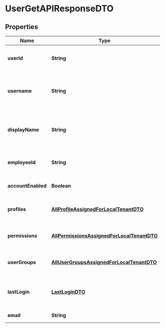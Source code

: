 

# UserGetAPIResponseDTO


## Properties

| Name | Type | Description | Notes |
|------------ | ------------- | ------------- | -------------|
|**userId** | **String** | The unique identifier associated with the user. |  [optional] |
|**username** | **String** | The user&#39;s username. This is typically the user&#39;s email, such as john@jupiter.com. |  [optional] |
|**displayName** | **String** | An identifiable name to display within Visier. For example, \&quot;John Smith\&quot;. |  [optional] |
|**employeeId** | **String** | If applicable, and if available, the user employee ID in the data. |  [optional] |
|**accountEnabled** | **Boolean** | If false, the user account is disabled. |  [optional] |
|**profiles** | [**AllProfileAssignedForLocalTenantDTO**](AllProfileAssignedForLocalTenantDTO.md) | A list of objects representing the list of available profiles. |  [optional] |
|**permissions** | [**AllPermissionsAssignedForLocalTenantDTO**](AllPermissionsAssignedForLocalTenantDTO.md) | A list of objects representing the user&#39;s permissions. |  [optional] |
|**userGroups** | [**AllUserGroupsAssignedForLocalTenantDTO**](AllUserGroupsAssignedForLocalTenantDTO.md) | A list of objects representing the available user groups. |  [optional] |
|**lastLogin** | [**LastLoginDTO**](LastLoginDTO.md) | An object that represents the time that the user last logged into Visier. |  [optional] |
|**email** | **String** | The user&#39;s email address. |  [optional] |



